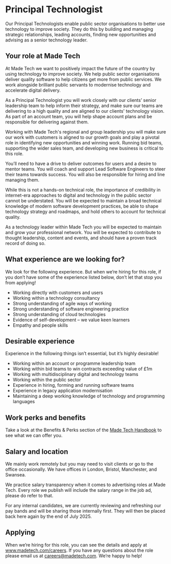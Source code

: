 # Principal Technologist

Our Principal Technologists enable public sector organisations to better use technology to improve society. They do this by building and managing strategic relationships, leading accounts, finding new opportunities and advising as a senior technology leader.

## Your role at Made Tech

At Made Tech we want to positively impact the future of the country by using technology to improve society. We help public sector organisations deliver quality software to help citizens get more from public services. We work alongside brilliant public servants to modernise technology and accelerate digital delivery.

As a Principal Technologist you will work closely with our clients’ senior leadership team to help inform their strategy, and make sure our teams are delivering to a high quality and are aligned to our clients' technology vision. As part of an account team, you will help shape account plans and be responsible for delivering against them.

Working with Made Tech's regional and group leadership you will make sure our work with customers is aligned to our growth goals and play a pivotal role in identifying new opportunities and winning work. Running bid teams, supporting the wider sales team, and developing new business is critical to this role.

You’ll need to have a drive to deliver outcomes for users and a desire to mentor teams. You will coach and support Lead Software Engineers to steer their teams towards success. You will also be responsible for hiring and line managing them. 

While this is not a hands-on technical role, the importance of credibility in internet-era approaches to digital and technology in the public sector cannot be understated. You will be expected to maintain a broad technical knowledge of modern software development practices, be able to shape technology strategy and roadmaps, and hold others to account for technical quality.

As a technology leader within Made Tech you will be expected to maintain and grow your professional network. You will be expected to contribute to thought leadership, content and events, and should have a proven track record of doing so.

## What experience are we looking for?

We look for the following experience. But when we’re hiring for this role, if you don’t have some of the experience listed below, don’t let that stop you from applying! 

- Working directly with customers and users
- Working within a technology consultancy
- Strong understanding of agile ways of working
- Strong understanding of software engineering practice
- Strong understanding of cloud technologies
- Evidence of self-development – we value keen learners
- Empathy and people skills

## Desirable experience

Experience in the following things isn’t essential, but it’s highly desirable!

- Working within an account or programme leadership team
- Working within bid teams to win contracts exceeding value of £1m
- Working with multidisciplinary digital and technology teams
- Working within the public sector
- Experience in hiring, forming and running software teams
- Experience in legacy application modernisation
- Maintaining a deep working knowledge of technology and programming languages

## Work perks and benefits

Take a look at the Benefits & Perks section of the [Made Tech Handbook](https://github.com/madetech/handbook) to see what we can offer you. 

## Salary and location 

We mainly work remotely but you may need to visit clients or go to the office occasionally. We have offices in London, Bristol, Manchester, and Swansea. 

We practice salary transparency when it comes to advertising roles at Made Tech. Every role we publish will include the salary range in the job ad, please do refer to that.

For any internal candidates, we are currently reviewing and refreshing our pay bands and will be sharing those internally first. They will then be placed back here again by the end of July 2025.			

## Applying

When we’re hiring for this role, you can see the details and apply at www.madetech.com/careers. If you have any questions about the role please email us at [careers@madetech.com](mailto:careers@madetech.com). We’re happy to help!
